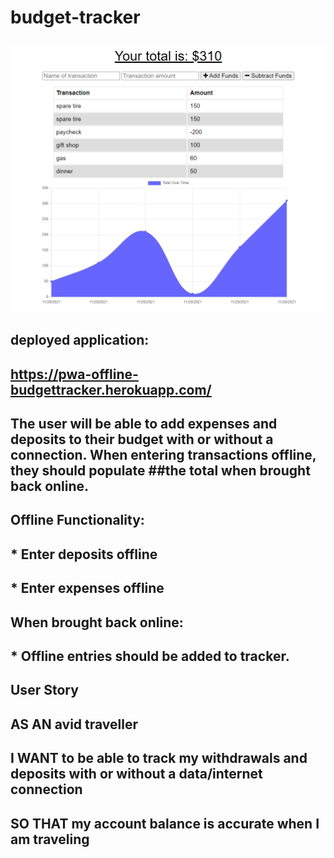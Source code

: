 # budget-tracker
##
![Tracker preview](./trackerpreview.png)
##
## deployed application:
## https://pwa-offline-budgettracker.herokuapp.com/
##
## The user will be able to add expenses and deposits to their budget with or without a connection. When entering transactions offline, they should populate ##the total when brought back online.
##
## Offline Functionality:
##
##  * Enter deposits offline
##
##  * Enter expenses offline
##
## When brought back online:
##
##  * Offline entries should be added to tracker.
##
## User Story
## AS AN avid traveller
## I WANT to be able to track my withdrawals and deposits with or without a data/internet connection
## SO THAT my account balance is accurate when I am traveling